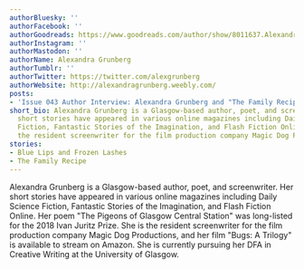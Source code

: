 ```yaml
---
authorBluesky: ''
authorFacebook: ''
authorGoodreads: https://www.goodreads.com/author/show/8011637.Alexandra_Grunberg
authorInstagram: ''
authorMastodon: ''
authorName: Alexandra Grunberg
authorTumblr: ''
authorTwitter: https://twitter.com/alexgrunberg
authorWebsite: http://alexandragrunberg.weebly.com/
posts:
- 'Issue 043 Author Interview: Alexandra Grunberg and "The Family Recipe"'
short_bio: Alexandra Grunberg is a Glasgow-based author, poet, and screenwriter. Her
  short stories have appeared in various online magazines including Daily Science
  Fiction, Fantastic Stories of the Imagination, and Flash Fiction Online. She is
  the resident screenwriter for the film production company Magic Dog Productions.
stories:
- Blue Lips and Frozen Lashes
- The Family Recipe
---
```


Alexandra Grunberg is a Glasgow-based author, poet, and screenwriter. Her short stories have appeared in various online magazines including Daily Science Fiction, Fantastic Stories of the Imagination, and Flash Fiction Online. Her poem "The Pigeons of Glasgow Central Station" was long-listed for the 2018 Ivan Juritz Prize. She is the resident screenwriter for the film production company Magic Dog Productions, and her film "Bugs: A Trilogy" is available to stream on Amazon. She is currently pursuing her DFA in Creative Writing at the University of Glasgow.
